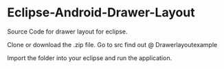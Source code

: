 # Eclipse-Android-Drawer-Layout
Source Code for drawer layout for eclipse.

Clone or download the .zip file.
Go to src find out @ Drawerlayoutexample

Import the folder into your eclipse and run the application.


